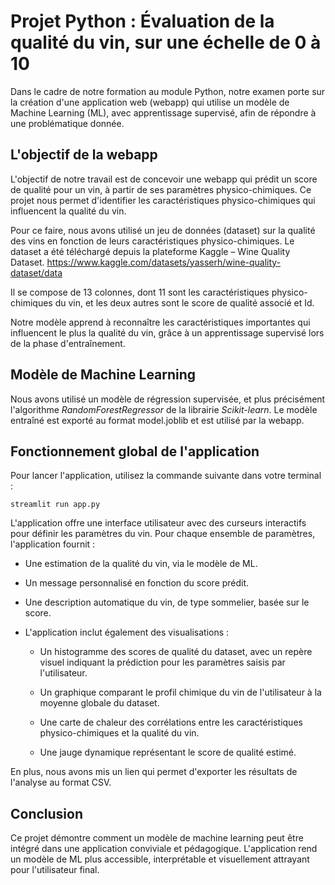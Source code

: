 # Projet Python : Évaluation de la qualité du vin, sur une échelle de 0 à 10
Dans le cadre de notre formation au module Python, notre examen porte sur la création d'une application web (webapp) qui utilise un modèle de Machine Learning (ML), avec apprentissage supervisé, afin de répondre à une problématique donnée.

## L'objectif de la webapp
L'objectif de notre travail est de concevoir une webapp qui prédit un score de qualité pour un vin, à partir de ses paramètres physico-chimiques. Ce projet nous permet d'identifier les caractéristiques physico-chimiques qui influencent la qualité du vin.

Pour ce faire, nous avons utilisé un jeu de données (dataset) sur la qualité des vins en fonction de leurs caractéristiques physico-chimiques. Le dataset a été téléchargé depuis la plateforme Kaggle – Wine Quality Dataset. https://www.kaggle.com/datasets/yasserh/wine-quality-dataset/data

Il se compose de 13 colonnes, dont 11 sont les caractéristiques physico-chimiques du vin, et les deux autres sont le score de qualité associé et Id.

Notre modèle apprend à reconnaître les caractéristiques importantes qui influencent le plus la qualité du vin, grâce à un apprentissage supervisé lors de la phase d'entraînement.

## Modèle de Machine Learning
Nous avons utilisé un modèle de régression supervisée, et plus précisément l'algorithme *RandomForestRegressor* de la librairie *Scikit-learn*. Le modèle entraîné est exporté au format model.joblib et est utilisé par la webapp.

## Fonctionnement global de l'application
Pour lancer l'application, utilisez la commande suivante dans votre terminal :

``streamlit run app.py``

L'application offre une interface utilisateur avec des curseurs interactifs pour définir les paramètres du vin.
Pour chaque ensemble de paramètres, l'application fournit :

* Une estimation de la qualité du vin, via le modèle de ML.

* Un message personnalisé en fonction du score prédit.

* Une description automatique du vin, de type sommelier, basée sur le score.

* L'application inclut également des visualisations :

    - Un histogramme des scores de qualité du dataset, avec un repère visuel indiquant la prédiction pour les paramètres saisis par l'utilisateur.

    - Un graphique comparant le profil chimique du vin de l'utilisateur à la moyenne globale du dataset.

    - Une carte de chaleur des corrélations entre les caractéristiques physico-chimiques et la qualité du vin.

    - Une jauge dynamique représentant le score de qualité estimé.

En plus, nous avons mis un lien qui permet d'exporter les résultats de l'analyse au format CSV.

## Conclusion
Ce projet démontre comment un modèle de machine learning peut être intégré dans une application conviviale et pédagogique. L'application rend un modèle de ML plus accessible, interprétable et visuellement attrayant pour l'utilisateur final.